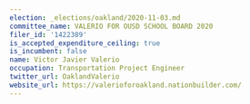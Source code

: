 ```yaml
---
election: _elections/oakland/2020-11-03.md
committee_name: VALERIO FOR OUSD SCHOOL BOARD 2020
filer_id: '1422389'
is_accepted_expenditure_ceiling: true
is_incumbent: false
name: Victor Javier Valerio
occupation: Transportation Project Engineer
twitter_url: OaklandValerio
website_url: https://valerioforoakland.nationbuilder.com/
---
```

